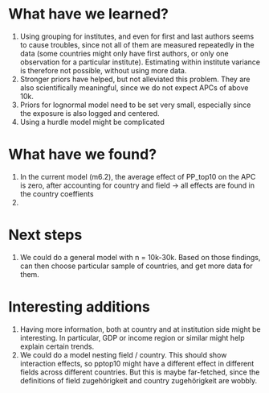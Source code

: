 # What have we learned?

1.  Using grouping for institutes, and even for first and last authors seems to cause troubles, since not all of them are measured repeatedly in the data (some countries might only have first authors, or only one observation for a particular institute). Estimating within institute variance is therefore not possible, without using more data.
2.  Stronger priors have helped, but not alleviated this problem. They are also scientifically meaningful, since we do not expect APCs of above 10k.
3.  Priors for lognormal model need to be set very small, especially since the exposure is also logged and centered.
4.  Using a hurdle model might be complicated

# What have we found?

1.  In the current model (m6.2), the average effect of PP_top10 on the APC is zero, after accounting for country and field -\> all effects are found in the country coeffients
2.  

# Next steps

1.  We could do a general model with n = 10k-30k. Based on those findings, can then choose particular sample of countries, and get more data for them.

# Interesting additions

1.  Having more information, both at country and at institution side might be interesting. In particular, GDP or income region or similar might help explain certain trends.
2.  We could do a model nesting field / country. This should show interaction effects, so pptop10 might have a different effect in different fields across different countries. But this is maybe far-fetched, since the definitions of field zugehörigkeit and country zugehörigkeit are wobbly.
